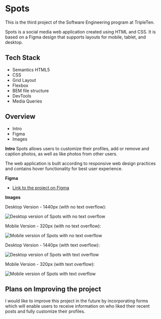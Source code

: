 # Spots

This is the third project of the Software Engineering program at TripleTen.

Spots is a social media web application created using HTML and CSS. It is based on a Figma design that supports layouts for mobile, tablet, and desktop.

## Tech Stack

- Semantics HTML5
- CSS
- Grid Layout
- Flexbox
- BEM file structure
- DevTools
- Media Queries

## Overview

- Intro
- Figma
- Images

**Intro**
Spots allows users to customize their profiles, add or remove and caption photos, as well as like photos from other users.

The web application is built according to responsive web design practices and contains hover functionality for best user experience.

**Figma**

- [Link to the project on Figma](https://www.figma.com/file/BBNm2bC3lj8QQMHlnqRsga/Sprint-3-Project-%E2%80%94-Spots?type=design&node-id=2%3A60&mode=design&t=afgNFybdorZO6cQo-1)

**Images**

Desktop Version - 1440px (with no text overflow):

![Desktop version of Spots with no text overflow](./images/demo/desktop-version.png)

Mobile Version - 320px (with no text overflow):

![Mobile version of Spots with no text overflow](./images/demo/mobile-version.png)

Desktop Version - 1440px (with text overflow):

![Desktop version of Spots with text overflow](./images/demo/desktop-version-text-overflow.png)

Mobile Version - 320px (with text overflow):

![Mobile version of Spots with text overflow](./images/demo/mobile-version-text-overflow.png)

## Plans on Improving the project

I would like to improve this project in the future by incorporating forms which will enable users to receive information on who liked their recent posts and fully customize their profiles.
